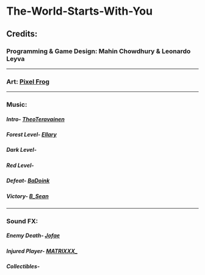 # The-World-Starts-With-You

## Credits:

### Programming & Game Design: Mahin Chowdhury & Leonardo Leyva

---

### Art: [Pixel Frog](https://pixelfrog-assets.itch.io/)

---

### Music: 

##### Intro- [TheoTeravainen](https://freesound.org/people/TheoTeravainen/sounds/569783/)
##### Forest Level- [Ellary](https://freesound.org/people/Ellary/sounds/529483/)
##### Dark Level- []()
##### Red Level- []()
##### Defeat- [BaDoink](https://freesound.org/people/BaDoink/sounds/575020/)
##### Victory- [B_Sean](https://freesound.org/people/B_Sean/sounds/421888/)

---

### Sound FX: 

##### Enemy Death- [Jofae](https://freesound.org/people/Jofae/sounds/364929/) 
##### Injured Player- [MATRIXXX_](https://freesound.org/people/MATRIXXX_/sounds/486943/)
##### Collectibles- []()
